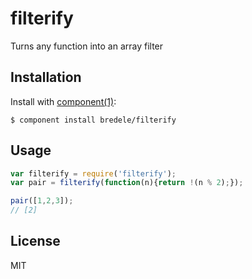 # filterify

  Turns any function into an array filter

## Installation

  Install with [component(1)](http://component.io):

    $ component install bredele/filterify

## Usage

```js
var filterify = require('filterify');
var pair = filterify(function(n){return !(n % 2);});

pair([1,2,3]);
// [2]

```

## License

  MIT

